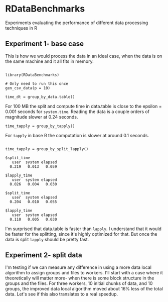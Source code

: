 # RDataBenchmarks

Experiments evaluating the performance of different data processing techniques in R

## Experiment 1- base case

This is how we would process the data in an ideal case, when the data is on the same machine and it all fits in memory.

```{r}

library(RDataBenchmarks)

# Only need to run this once
gen_csv_data(p = 10)

time_dt = group_by_data.table()

```

For 100 MB the split and compute time in data.table is close to the epsilon = 0.001 seconds for `system.time`.
Reading the data is a couple orders of magnitude slower at 0.24 seconds.

```{r}
time_tapply = group_by_tapply()
```

For `tapply` in base R the computation is slower at around 0.1 seconds.

```{r}

time_tapply = group_by_split_lapply()

$split_time
   user  system elapsed
  0.219   0.013   0.059

$lapply_time
   user  system elapsed
  0.026   0.004   0.030

$split_time
   user  system elapsed
  0.204   0.010   0.055

$lapply_time
   user  system elapsed
  0.110   0.005   0.030
```

I'm surprised that data.table is faster than `lapply`.
I understand that it would be faster for the splitting, since it's highly optimized for that.
But once the data is split `lapply` should be pretty fast.


## Experiment 2- split data


I'm testing if we can measure any difference in using a more data local algorithm to assign groups and files to workers.
I'll start with a case where it theoretically will matter more- when there is some block structure in the groups and the files.
For three workers, 10 initial chunks of data, and 10 groups, the improved data local algorithm moved about 16% less of the total data.
Let's see if this also translates to a real speedup.

```{r}



```

